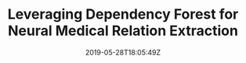 ---
title: "Leveraging Dependency Forest for Neural Medical Relation Extraction"
authors:
- Linfeng Song
- Yue Zhang
- Daniel Gildea
- Mo Yu
- Zhiguo Wang
- Jinsong Su
author_notes:
- 
- 
- 
- 
- 
- 
date: "2019-05-28T18:05:49Z"
publishDate: "2025-05-28T18:05:49Z"
publication_types: [direction5]
publication: "**In Proc. of EMNLP 2019.** (CCF-B类)"
---